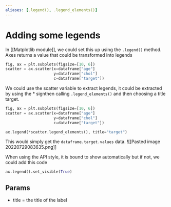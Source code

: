 ```yaml
---
aliases: [.legend(), .legend_elements()]
---
```

# Adding some legends
In [[Matplotlib module]], we could set this up using the `.legend()` method. Axes returns a value that could be transformed into legends
```python
fig, ax = plt.subplots(figsize=[10, 6])
scatter = ax.scatter(x=dataframe["age"]
					 y=dataframe["chol"]
					 c=dataframe["target"])
```

We could use the scatter variable to extract legends, it could be extracted by using the * signthen calling `.legend_elements()` and then choosing a title target.
```python
fig, ax = plt.subplots(figsize=[10, 6])
scatter = ax.scatter(x=dataframe["age"]
					 y=dataframe["chol"]
					 c=dataframe["target"])

ax.legend(*scatter.legend_elements(), title="target")
```

This would simply get the `dataframe.target.values` data.
![[Pasted image 20220729083635.png]]


When using the API style, it is bound to show automatically but if not, we could add this code
```python
ax.legend().set_visible(True)
```


## Params
- title =  the title of the label
